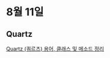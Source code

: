 # 8월 11일

## Quartz
[Quartz (쿼르츠) 용어, 클래스 및 메소드 정리](https://m.blog.naver.com/PostView.naver?isHttpsRedirect=true&blogId=musasin84&logNo=60189888482)